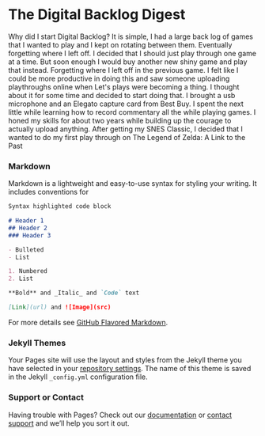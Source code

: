 # The Digital Backlog Digest

Why did I start Digital Backlog? It is simple, I had a large back log of games that I wanted to play and I kept on rotating between them. Eventually forgetting where I left off. I decided that I should just play through one game at a time. But soon enough I would buy another new shiny game and play that instead. Forgetting where I left off in the previous game. I felt like I could be more productive in doing this and saw someone uploading playthroughs online when Let's plays were becoming a thing. I thought about it for some time and decided to start doing that. I brought a usb microphone and an Elegato capture card from Best Buy. I spent the next little while learning how to record commentary all the while playing games. I honed my skills for about two years while building up the courage to actually upload anything. After getting my SNES Classic, I decided that I wanted to do my first play through on The Legend of Zelda: A Link to the Past

### Markdown

Markdown is a lightweight and easy-to-use syntax for styling your writing. It includes conventions for

```markdown
Syntax highlighted code block

# Header 1
## Header 2
### Header 3

- Bulleted
- List

1. Numbered
2. List

**Bold** and _Italic_ and `Code` text

[Link](url) and ![Image](src)
```

For more details see [GitHub Flavored Markdown](https://guides.github.com/features/mastering-markdown/).

### Jekyll Themes

Your Pages site will use the layout and styles from the Jekyll theme you have selected in your [repository settings](https://github.com/Digitalbacklog/digest/settings). The name of this theme is saved in the Jekyll `_config.yml` configuration file.

### Support or Contact

Having trouble with Pages? Check out our [documentation](https://docs.github.com/categories/github-pages-basics/) or [contact support](https://github.com/contact) and we’ll help you sort it out.
